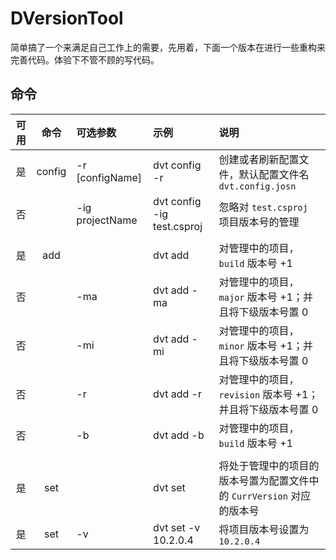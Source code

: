 # DVersionTool

简单搞了一个来满足自己工作上的需要，先用着，下面一个版本在进行一些重构来完善代码。体验下不管不顾的写代码。

## 命令

可用|命令|可选参数|示例|说明
:-:|:-:|:-|:-|:-
是|config|-r [configName]|dvt config -r|创建或者刷新配置文件，默认配置文件名 `dvt.config.josn`
否||-ig projectName|dvt config -ig test.csproj|忽略对 `test.csproj` 项目版本号的管理
||||
是|add||dvt add|对管理中的项目，`build` 版本号 +1
否||-ma|dvt add -ma|对管理中的项目，`major` 版本号 +1；并且将下级版本号置 0
否||-mi|dvt add -mi|对管理中的项目，`minor` 版本号 +1；并且将下级版本号置 0
否||-r|dvt add -r|对管理中的项目，`revision` 版本号 +1；并且将下级版本号置 0
否||-b|dvt add -b|对管理中的项目，`build` 版本号 +1
||||
是|set||dvt set|将处于管理中的项目的版本号置为配置文件中的 `CurrVersion` 对应的版本号
是|set|-v|dvt set -v 10.2.0.4|将项目版本号设置为 `10.2.0.4`
